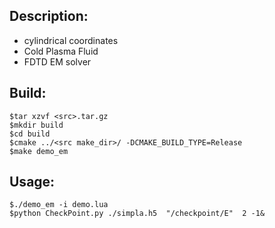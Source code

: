 
Description:
----------------------
  - cylindrical coordinates
  - Cold Plasma Fluid
  - FDTD EM solver  

Build:
--------------
    $tar xzvf <src>.tar.gz
    $mkdir build
    $cd build
    $cmake ../<src make_dir>/ -DCMAKE_BUILD_TYPE=Release
    $make demo_em

Usage:
----------------------
    $./demo_em -i demo.lua
    $python CheckPoint.py ./simpla.h5  "/checkpoint/E"  2 -1&

